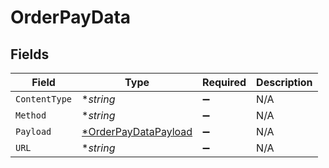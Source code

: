 # OrderPayData


## Fields

| Field                                                              | Type                                                               | Required                                                           | Description                                                        |
| ------------------------------------------------------------------ | ------------------------------------------------------------------ | ------------------------------------------------------------------ | ------------------------------------------------------------------ |
| `ContentType`                                                      | **string*                                                          | :heavy_minus_sign:                                                 | N/A                                                                |
| `Method`                                                           | **string*                                                          | :heavy_minus_sign:                                                 | N/A                                                                |
| `Payload`                                                          | [*OrderPayDataPayload](../../models/shared/orderpaydatapayload.md) | :heavy_minus_sign:                                                 | N/A                                                                |
| `URL`                                                              | **string*                                                          | :heavy_minus_sign:                                                 | N/A                                                                |
